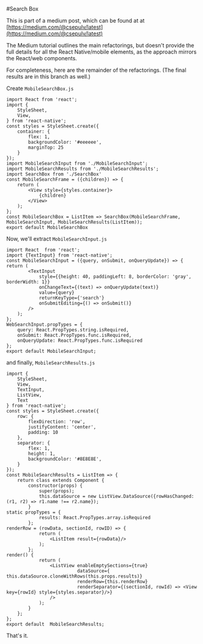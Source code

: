 #Search Box

This is part of a medium post, which can be found at at [https://medium.com/@csepulv/latest](https://medium.com/@csepulv/latest)

The Medium tutorial outlines the main refactorings, but doesn't provide the full details for all the  React Native/mobile elements, as the approach mirrors the React/web components. 

For completeness, here are the remainder of the refactorings. (The final results are in this branch as well.)

Create `MobileSearchBox.js`

```
import React from 'react';
import {
    StyleSheet,
    View,
} from 'react-native';
const styles = StyleSheet.create({
    container: {
        flex: 1,
        backgroundColor: '#eeeeee',
        marginTop: 25
    }
});
import MobileSearchInput from './MobileSearchInput';
import MobileSearchResults from './MobileSearchResults';
import SearchBox from './SearchBox'
const MobileSearchFrame = ({children}) => {
    return (
        <View style={styles.container}>
            {children}
        </View>
    );
};
const MobileSearchBox = ListItem => SearchBox(MobileSearchFrame, MobileSearchInput, MobileSearchResults(ListItem));
export default MobileSearchBox
```

Now, we'll extract `MobileSearchInput.js`
 
```
import React  from 'react';
import {TextInput} from 'react-native';
const MobileSearchInput = ({query, onSubmit, onQueryUpdate}) => {
return (
        <TextInput
            style={{height: 40, paddingLeft: 8, borderColor: 'gray', borderWidth: 1}}
            onChangeText={(text) => onQueryUpdate(text)}
            value={query}
            returnKeyType={'search'}
            onSubmitEditing={() => onSubmit()}
        />
    );
};
WebSearchInput.propTypes = {
    query: React.PropTypes.string.isRequired,
    onSubmit: React.PropTypes.func.isRequired,
    onQueryUpdate: React.PropTypes.func.isRequired
};
export default MobileSearchInput;
```

and finally, `MobileSearchResults.js`

```import React, {Component}  from 'react';
import {
    StyleSheet,
    View,
    TextInput,
    ListView,
    Text
} from 'react-native';
const styles = StyleSheet.create({
    row: {
        flexDirection: 'row',
        justifyContent: 'center',
        padding: 10
    },
    separator: {
        flex: 1,
        height: 1,
        backgroundColor: '#8E8E8E',
    }
});
const MobileSearchResults = ListItem => {
    return class extends Component {
        constructor(props) {
            super(props);
            this.dataSource = new ListView.DataSource({rowHasChanged: (r1, r2) => r1.name !== r2.name});
        }
static propTypes = {
            results: React.PropTypes.array.isRequired
        };
renderRow = (rowData, sectionId, rowID) => {
            return (
                <ListItem result={rowData}/>
            );
        };
render() {
            return (
                <ListView enableEmptySections={true}
                          dataSource={ this.dataSource.cloneWithRows(this.props.results)}
                          renderRow={this.renderRow}
                          renderSeparator={(sectionId, rowId) => <View key={rowId} style={styles.separator}/>}
                />
            );
        }
    };
};
export default  MobileSearchResults;
```

That's it.